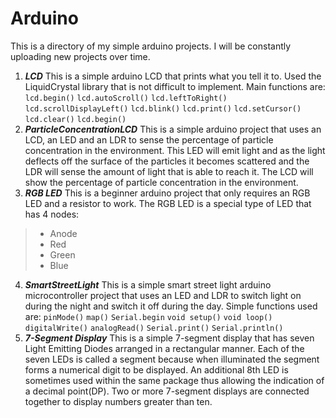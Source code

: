 # Arduino 
This is a directory of my simple arduino projects. I will be constantly uploading new projects over time.
1. ***LCD***
This is a simple arduino LCD that prints what you tell it to. Used the LiquidCrystal library that is not difficult to implement. Main functions are:
```lcd.begin()```
```lcd.autoScroll()```
```lcd.leftToRight()```
```lcd.scrollDisplayLeft()```
```lcd.blink()```
```lcd.print()```
```lcd.setCursor()```
```lcd.clear()```
```lcd.begin()```
2. ***ParticleConcentrationLCD***
This is a simple arduino project that uses an LCD, an LED and an LDR to sense the percentage of particle concentration in the environment. This LED will emit light and as the light deflects off the surface of the particles it becomes scattered and the LDR will sense the amount of light that is able to reach it. The LCD will show the percentage of particle concentration in the environment. 
3. ***RGB LED***
This is a beginner arduino project that only requires an RGB LED and a resistor to work. The RGB LED is a special type of LED that has 4 nodes: 
> * Anode
> * Red 
> * Green
> * Blue
4. ***SmartStreetLight***
This is a simple smart street light arduino microcontroller project that uses an LED and LDR to switch light on during the night and switch it off during the day. Simple functions used are:
```pinMode()```
```map()```
```Serial.begin```
```void setup()```
```void loop()```
```digitalWrite()```
```analogRead()```
```Serial.print()```
```Serial.println()```
5. ***7-Segment Display***
This is a simple 7-segment display that has seven Light Emitting Diodes arranged in a rectangular manner. Each of the seven LEDs is called a segment because when illuminated the segment forms a numerical digit to be displayed. An additional 8th LED is sometimes used within the same package thus allowing the indication of a decimal point(DP). Two or more 7-segment displays are connected together to display numbers greater than ten.
